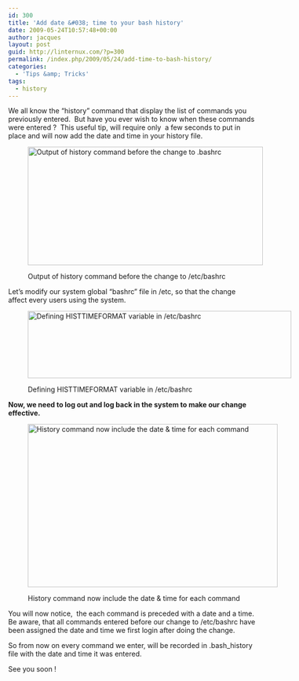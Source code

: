 ```yaml
---
id: 300
title: 'Add date &#038; time to your bash history'
date: 2009-05-24T10:57:48+00:00
author: jacques
layout: post
guid: http://linternux.com/?p=300
permalink: /index.php/2009/05/24/add-time-to-bash-history/
categories:
  - 'Tips &amp; Tricks'
tags:
  - history
---
```

We all know the &#8220;history&#8221; command that display the list of commands you previously entered.  But have you ever wish to know when these commands were entered ?  This useful tip, will require only  a few seconds to put in place and will now add the date and time in your history file.<figure style="width: 479px" class="wp-caption alignnone">

<img loading="lazy" title="Usual history command output" src="http://linternux.com/images/history_command_figure_1.png" alt="Output of history command before the change to .bashrc" width="479" height="241" /> <figcaption class="wp-caption-text">Output of history command before the change to /etc/bashrc</figcaption></figure> 

<!--more-->

Let&#8217;s modify our system global &#8220;bashrc&#8221; file in /etc, so that the change affect every users using the system.<figure style="width: 537px" class="wp-caption alignnone">

<img loading="lazy" title="Adding date and time in our history file" src="http://linternux.com/images/modify_bashrc.png" alt="Defining HISTTIMEFORMAT variable in /etc/bashrc" width="537" height="137" /> <figcaption class="wp-caption-text">Defining HISTTIMEFORMAT variable in /etc/bashrc</figcaption></figure> 

**Now, we need to log out and log back in the system to make our change effective.**<figure style="width: 509px" class="wp-caption alignnone">

<img loading="lazy" title="History command now show the date and time" src="http://linternux.com/images/history_command_figure_2.png" alt="History command now include the date & time for each command" width="509" height="332" /> <figcaption class="wp-caption-text">History command now include the date & time for each command</figcaption></figure> 

You will now notice,  the each command is preceded with a date and a time. Be aware, that all commands entered before our change to /etc/bashrc have been assigned the date and time we first login after doing the change.

So from now on every command we enter, will be recorded in .bash_history file with the date and time it was entered.

See you soon !